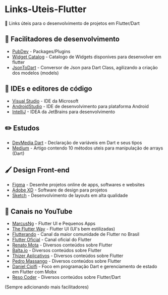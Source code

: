 # Links-Uteis-Flutter

📎 Links úteis para o desenvolvimento de projetos em Flutter/Dart 

## 🔧 Facilitadores de desenvolvimento
* [PubDev](https://pub.dev/) - Packages/Plugins
* [Widget Catalog](https://flutter.dev/docs/development/ui/widgets) - Catalogo de Widgets disponives para desenvolver em flutter
* [JsonToDart](https://javiercbk.github.io/json_to_dart/) - Conversor de Json para Dart Class, agilizando a criação dos modelos (models)

## 📝 IDEs e editores de código
* [Visual Studio](https://visualstudio.microsoft.com/pt-br/vs/) - IDE da Microsoft
* [AndroidStudio](https://developer.android.com/studio) - IDE de desenvolvimento para plataforma Android
* [IntelliJ]() - IDEA da JetBrains para desenvolvimento

## :pencil2: Estudos
* [DevMedia Dart](https://www.devmedia.com.br/sintaxe-dart-tipos-nao-tao-primitivos/40368) - Declaração de variáveis em Dart e seus tipos 
* [Medium](https://codeburst.io/top-10-array-utility-methods-you-should-know-dart-feb2648ee3a2) - Artigo contendo 10 métodos uteis para manipulação de arrays (Dart)

## 🖌 Design Front-end
* [Figma](https://www.figma.com/) - Desenhe projetos online de apps, softwares e websites
* [Adobe XD](https://www.adobe.com/br/products/xd.html) - Software de design para projetos 
* [Sketch](https://www.sketch.com/) - Desenvolvimento de layouts em alta qualidade

## 🎥 Canais no YouTube
* [MarcusNg](https://www.youtube.com/channel/UC6Dy0rQ6zDnQuHQ1EeErGUA) - Flutter UI e Pequenos Apps
* [The Flutter Way](https://www.youtube.com/channel/UCJm7i4g4z7ZGcJA_HKHLCVw/featured) - Flutter UI (UI's bem estilizadas)
* [Flutterando](https://www.youtube.com/user/jacobaraujo7) - Canal da maior comunidade de Flutter no Brasil
* [Flutter Oficial](https://www.youtube.com/c/flutterdev/videos) - Canal oficial do Flutter
* [Renato Mota](https://www.youtube.com/c/RenatoMotaDev/videos) - Diversos conteúdos sobre Flutter
* [Balta.io](https://www.youtube.com/c/baltaio/videos) - Diversos conteúdos sobre Flutter
* [Thizer Aplicativos](https://www.youtube.com/c/ThizerAplicativos/videos) - Diversos conteúdos sobre Flutter
* [Pedro Massango](https://www.youtube.com/c/PedroMassango/videos) - Diversos conteúdos sobre Flutter
* [Daniel Ciolfi](https://www.youtube.com/user/danielciolfi/videos) - Foco em programação Dart e gerenciamento de estado em Flutter com Mobx
* [Reso Coder](https://www.youtube.com/c/ResoCoder/videos) - Diversos conteúdos sobre Flutter/Dart

(Sempre adicionando mais facilitadores)
